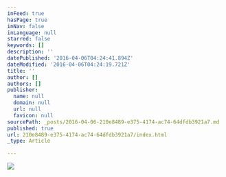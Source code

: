 ```yaml
---
inFeed: true
hasPage: true
inNav: false
inLanguage: null
starred: false
keywords: []
description: ''
datePublished: '2016-04-06T04:24:41.894Z'
dateModified: '2016-04-06T04:24:19.721Z'
title: ''
author: []
authors: []
publisher:
  name: null
  domain: null
  url: null
  favicon: null
sourcePath: _posts/2016-04-06-210e8489-e375-4174-ac74-64dfdb3921a7.md
published: true
url: 210e8489-e375-4174-ac74-64dfdb3921a7/index.html
_type: Article

---
```

![](https://the-grid-user-content.s3-us-west-2.amazonaws.com/03087f63-e3b4-49c9-a244-1673e6cda1e9.jpg)